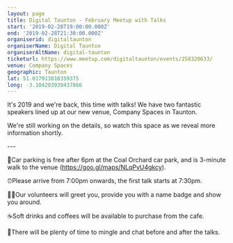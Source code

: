 ```yaml
---
layout: page
title: Digital Taunton - February Meetup with Talks
start: '2019-02-28T19:00:00.000Z'
end: '2019-02-28T21:30:00.000Z'
organiserid: digitaltaunton
organiserName: Digital Taunton
organiserAltName: digital-taunton
ticketurl: https://www.meetup.com/digitaltaunton/events/258320633/
venue: Company Spaces
geographic: Taunton
lat: 51.017913818359375
long: -3.104203939437866
---
```

<p>It's 2019 and we're back, this time with talks! We have two fantastic speakers lined up at our new venue, Company Spaces in Taunton.</p> <p>We're still working on the details, so watch this space as we reveal more information shortly.</p> <p>---</p> <p>🚗Car parking is free after 6pm at the Coal Orchard car park, and is 3-minute walk to the venue (<a href='https://goo.gl/maps/NLqPvU4gkcy' class='linkified'>https://goo.gl/maps/NLqPvU4gkcy</a>).</p> <p>⏰Please arrive from 7:00pm onwards, the first talk starts at 7:30pm.</p> <p>🙋‍♀️Our volunteers will greet you, provide you with a name badge and show you around.</p> <p>☕️Soft drinks and coffees will be available to purchase from the cafe.</p> <p>💬There will be plenty of time to mingle and chat before and after the talks.</p> 
